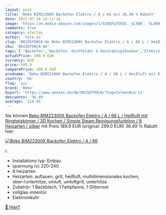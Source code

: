 ```yaml
---
layout: post
title: 'Beko BIM22300X Backofen Elektro / A / 66 mit 36.49 % Rabatt'
date: 2021-07-24 14:11:24
image: 'https://m.media-amazon.com/images/I/51OQFqTEEOL._SL500_._SL400_.jpg'
comments: true
category: ofertas
author: 'tole.es'
slug: 'B015EF99CA-de Beko BIM22300X Backofen Elektro / A / 66 L / Heißluft mit...'
sku: 'B015EF99CA-de'
tags: [ 'Backöfen','Backöfen, Kochfelder & Dunstabzugshauben','Elektro-Großgeräte','beko', ]
actualPrice: 189.9 EUR
currency: EUR
price: 189.9
comparePrice: 299.0 EUR
prodname: 'Beko BIM22300X Backofen Elektro / A / 66 L / Heißluft mit Ringheizkörper / 3D Kochen / Simple Steam Reinigungsfunktion / 8 Heizarten / silber'
country: 'de'
flag: '🇩🇪'
brand: 'Beko'
buyurl: 'https://www.amazon.de/dp/B015EF99CA/?tag=tolees0ca-21'
descuento: '36.49'
average: '214.45'
---
```


Sie können [Beko BIM22300X Backofen Elektro / A / 66 L / Heißluft mit Ringheizkörper / 3D Kochen / Simple Steam Reinigungsfunktion / 8 Heizarten / silber](https://www.amazon.de/dp/B015EF99CA/?tag=tolees0ca-21) mit Preis 189.9 EUR (original: 299.0 EUR) 36.49 % Rabatt hier:

[![Beko BIM22300X Backofen Elektro / A / 66](https://m.media-amazon.com/images/I/51OQFqTEEOL._SL500_._SL400_.jpg)](https://www.amazon.de/dp/B015EF99CA/?tag=tolees0ca-21)

ℹ️:

- Installations typ: Einbau
- spannung (v) 220-240
- 8 heizarten
- Heizarten: auftauen, grill, heißluft, multidimensionales kochen, ober-/unterhitze, umluft, umluftgrill, unterhitze
- Zubehör: 1 Backblech, 1 Fettpfanne, 1 Gitterrost
- vollglas-innentür
- Elektronikuhr

[🛒 Hier!!](https://www.amazon.de/dp/B015EF99CA/?tag=tolees0ca-21)
